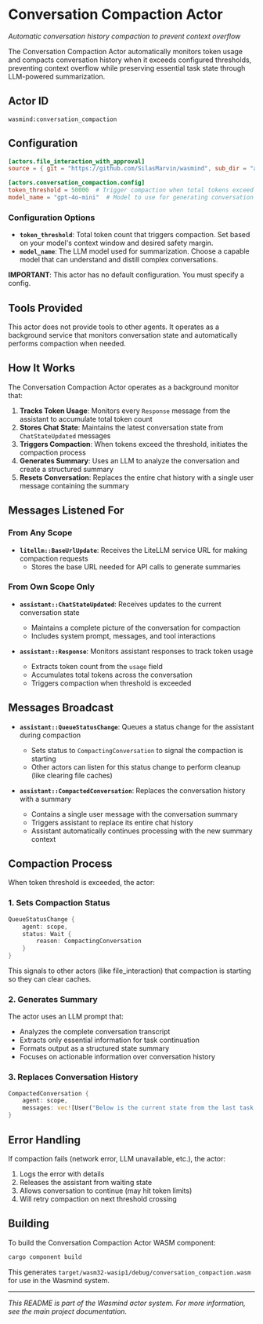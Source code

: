 # Conversation Compaction Actor

*Automatic conversation history compaction to prevent context overflow*

The Conversation Compaction Actor automatically monitors token usage and compacts conversation history when it exceeds configured thresholds, preventing context overflow while preserving essential task state through LLM-powered summarization.

## Actor ID
`wasmind:conversation_compaction`

## Configuration

```toml
[actors.file_interaction_with_approval]
source = { git = "https://github.com/SilasMarvin/wasmind", sub_dir = "actors/code_with_experts/crates/file_interaction_with_approval" }

[actors.conversation_compaction.config]
token_threshold = 50000  # Trigger compaction when total tokens exceed this limit
model_name = "gpt-4o-mini"  # Model to use for generating conversation summaries
```

### Configuration Options

- **`token_threshold`**: Total token count that triggers compaction. Set based on your model's context window and desired safety margin.
- **`model_name`**: The LLM model used for summarization. Choose a capable model that can understand and distill complex conversations.

**IMPORTANT**: This actor has no default configuration. You must specify a config.

## Tools Provided

This actor does not provide tools to other agents. It operates as a background service that monitors conversation state and automatically performs compaction when needed.

## How It Works

The Conversation Compaction Actor operates as a background monitor that:

1. **Tracks Token Usage**: Monitors every `Response` message from the assistant to accumulate total token count
2. **Stores Chat State**: Maintains the latest conversation state from `ChatStateUpdated` messages  
3. **Triggers Compaction**: When tokens exceed the threshold, initiates the compaction process
4. **Generates Summary**: Uses an LLM to analyze the conversation and create a structured summary
5. **Resets Conversation**: Replaces the entire chat history with a single user message containing the summary

## Messages Listened For

### From Any Scope

- **`litellm::BaseUrlUpdate`**: Receives the LiteLLM service URL for making compaction requests
  - Stores the base URL needed for API calls to generate summaries

### From Own Scope Only

- **`assistant::ChatStateUpdated`**: Receives updates to the current conversation state
  - Maintains a complete picture of the conversation for compaction
  - Includes system prompt, messages, and tool interactions

- **`assistant::Response`**: Monitors assistant responses to track token usage
  - Extracts token count from the `usage` field
  - Accumulates total tokens across the conversation
  - Triggers compaction when threshold is exceeded

## Messages Broadcast

- **`assistant::QueueStatusChange`**: Queues a status change for the assistant during compaction
  - Sets status to `CompactingConversation` to signal the compaction is starting
  - Other actors can listen for this status change to perform cleanup (like clearing file caches)

- **`assistant::CompactedConversation`**: Replaces the conversation history with a summary
  - Contains a single user message with the conversation summary
  - Triggers assistant to replace its entire chat history
  - Assistant automatically continues processing with the new summary context

## Compaction Process

When token threshold is exceeded, the actor:

### 1. Sets Compaction Status
```rust
QueueStatusChange {
    agent: scope,
    status: Wait {
        reason: CompactingConversation
    }
}
```
This signals to other actors (like file_interaction) that compaction is starting so they can clear caches.

### 2. Generates Summary
The actor uses an LLM prompt that:
- Analyzes the complete conversation transcript
- Extracts only essential information for task continuation
- Formats output as a structured state summary
- Focuses on actionable information over conversation history

### 3. Replaces Conversation History
```rust
CompactedConversation {
    agent: scope,
    messages: vec![User("Below is the current state from the last task...\n\n<current_state_summary>...")]
}
```

## Error Handling

If compaction fails (network error, LLM unavailable, etc.), the actor:
1. Logs the error with details
2. Releases the assistant from waiting state
3. Allows conversation to continue (may hit token limits)
4. Will retry compaction on next threshold crossing

## Building

To build the Conversation Compaction Actor WASM component:

```bash
cargo component build
```

This generates `target/wasm32-wasip1/debug/conversation_compaction.wasm` for use in the Wasmind system.

---

*This README is part of the Wasmind actor system. For more information, see the main project documentation.*
